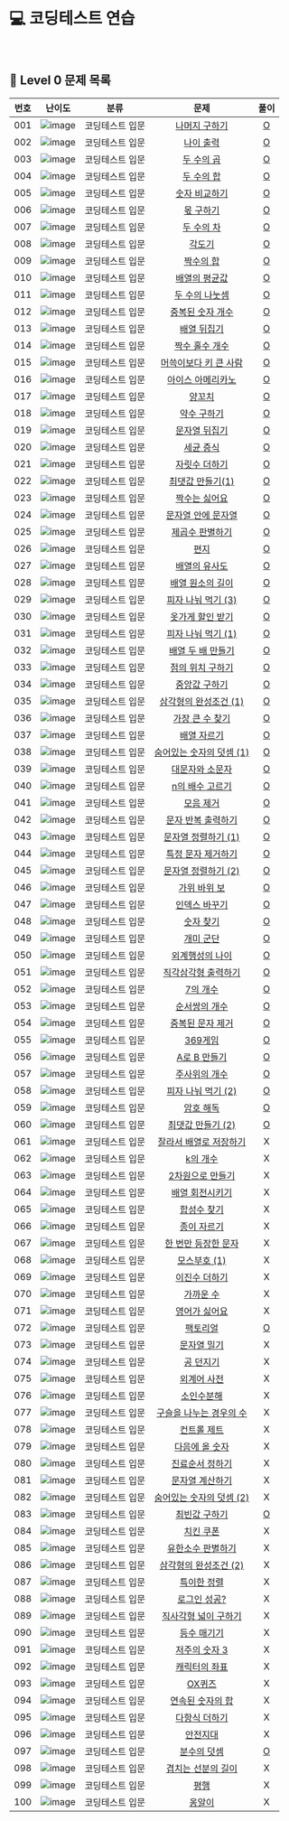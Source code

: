 # 💻 코딩테스트 연습

<br>

## 📑 Level 0 문제 목록

| 번호 |                                                     난이도                                                      |      분류       |                                             문제                                             |                                                                                 풀이                                                                                  |
| :--: | :-------------------------------------------------------------------------------------------------------------: | :-------------: | :------------------------------------------------------------------------------------------: | :-------------------------------------------------------------------------------------------------------------------------------------------------------------------: |
| 001  | ![image](https://user-images.githubusercontent.com/68424403/194733177-785e8f80-d08f-4f29-81ba-9fd36095d9f0.png) | 코딩테스트 입문 |      [나머지 구하기](https://school.programmers.co.kr/learn/courses/30/lessons/120810)       |                [O](https://github.com/July249/problem_solving/blob/main/programmers/level0/%EB%82%98%EB%A8%B8%EC%A7%80_%EA%B5%AC%ED%95%98%EA%B8%B0.js)                |
| 002  | ![image](https://user-images.githubusercontent.com/68424403/194733177-785e8f80-d08f-4f29-81ba-9fd36095d9f0.png) | 코딩테스트 입문 |        [나이 출력](https://school.programmers.co.kr/learn/courses/30/lessons/120820)         |                         [O](https://github.com/July249/problem_solving/blob/main/programmers/level0/%EB%82%98%EC%9D%B4_%EC%B6%9C%EB%A0%A5.js)                         |
| 003  | ![image](https://user-images.githubusercontent.com/68424403/194733177-785e8f80-d08f-4f29-81ba-9fd36095d9f0.png) | 코딩테스트 입문 |        [두 수의 곱](https://school.programmers.co.kr/learn/courses/30/lessons/120804)        |                        [O](https://github.com/July249/problem_solving/blob/main/programmers/level0/%EB%91%90_%EC%88%98%EC%9D%98_%EA%B3%B1.js)                         |
| 004  | ![image](https://user-images.githubusercontent.com/68424403/194733177-785e8f80-d08f-4f29-81ba-9fd36095d9f0.png) | 코딩테스트 입문 |        [두 수의 합](https://school.programmers.co.kr/learn/courses/30/lessons/120802)        |                        [O](https://github.com/July249/problem_solving/blob/main/programmers/level0/%EB%91%90_%EC%88%98%EC%9D%98_%ED%95%A9.js)                         |
| 005  | ![image](https://user-images.githubusercontent.com/68424403/194733177-785e8f80-d08f-4f29-81ba-9fd36095d9f0.png) | 코딩테스트 입문 |      [숫자 비교하기](https://school.programmers.co.kr/learn/courses/30/lessons/120807)       |                [O](https://github.com/July249/problem_solving/blob/main/programmers/level0/%EC%88%AB%EC%9E%90_%EB%B9%84%EA%B5%90%ED%95%98%EA%B8%B0.js)                |
| 006  | ![image](https://user-images.githubusercontent.com/68424403/194733177-785e8f80-d08f-4f29-81ba-9fd36095d9f0.png) | 코딩테스트 입문 |        [몫 구하기](https://school.programmers.co.kr/learn/courses/30/lessons/120805)         |                         [O](https://github.com/July249/problem_solving/blob/main/programmers/level0/%EB%AA%AB_%EA%B5%AC%ED%95%98%EA%B8%B0.js)                         |
| 007  | ![image](https://user-images.githubusercontent.com/68424403/194733177-785e8f80-d08f-4f29-81ba-9fd36095d9f0.png) | 코딩테스트 입문 |        [두 수의 차](https://school.programmers.co.kr/learn/courses/30/lessons/120803)        |                        [O](https://github.com/July249/problem_solving/blob/main/programmers/level0/%EB%91%90_%EC%88%98%EC%9D%98_%EC%B0%A8.js)                         |
| 008  | ![image](https://user-images.githubusercontent.com/68424403/194733177-785e8f80-d08f-4f29-81ba-9fd36095d9f0.png) | 코딩테스트 입문 |          [각도기](https://school.programmers.co.kr/learn/courses/30/lessons/120829)          |                              [O](https://github.com/July249/problem_solving/blob/main/programmers/level0/%EA%B0%81%EB%8F%84%EA%B8%B0.js)                              |
| 009  | ![image](https://user-images.githubusercontent.com/68424403/194733177-785e8f80-d08f-4f29-81ba-9fd36095d9f0.png) | 코딩테스트 입문 |        [짝수의 합](https://school.programmers.co.kr/learn/courses/30/lessons/120831)         |                         [O](https://github.com/July249/problem_solving/blob/main/programmers/level0/%EC%A7%9D%EC%88%98%EC%9D%98_%ED%95%A9.js)                         |
| 010  | ![image](https://user-images.githubusercontent.com/68424403/194733177-785e8f80-d08f-4f29-81ba-9fd36095d9f0.png) | 코딩테스트 입문 |      [배열의 평균값](https://school.programmers.co.kr/learn/courses/30/lessons/120817)       |                [O](https://github.com/July249/problem_solving/blob/main/programmers/level0/%EB%B0%B0%EC%97%B4%EC%9D%98_%ED%8F%89%EA%B7%A0%EA%B0%92.js)                |
| 011  | ![image](https://user-images.githubusercontent.com/68424403/194733177-785e8f80-d08f-4f29-81ba-9fd36095d9f0.png) | 코딩테스트 입문 |      [두 수의 나눗셈](https://school.programmers.co.kr/learn/courses/30/lessons/120806)      |               [O](https://github.com/July249/problem_solving/blob/main/programmers/level0/%EB%91%90_%EC%88%98%EC%9D%98_%EB%82%98%EB%88%97%EC%85%88.js)                |
| 012  | ![image](https://user-images.githubusercontent.com/68424403/194733177-785e8f80-d08f-4f29-81ba-9fd36095d9f0.png) | 코딩테스트 입문 |     [중복된 숫자 개수](https://school.programmers.co.kr/learn/courses/30/lessons/120583)     |           [O](https://github.com/July249/problem_solving/blob/main/programmers/level0/%EC%A4%91%EB%B3%B5%EB%90%9C_%EC%88%AB%EC%9E%90_%EA%B0%9C%EC%88%98.js)           |
| 013  | ![image](https://user-images.githubusercontent.com/68424403/194733177-785e8f80-d08f-4f29-81ba-9fd36095d9f0.png) | 코딩테스트 입문 |       [배열 뒤집기](https://school.programmers.co.kr/learn/courses/30/lessons/120821)        |                    [O](https://github.com/July249/problem_solving/blob/main/programmers/level0/%EB%B0%B0%EC%97%B4_%EB%92%A4%EC%A7%91%EA%B8%B0.js)                     |
| 014  | ![image](https://user-images.githubusercontent.com/68424403/194733177-785e8f80-d08f-4f29-81ba-9fd36095d9f0.png) | 코딩테스트 입문 |      [짝수 홀수 개수](https://school.programmers.co.kr/learn/courses/30/lessons/120824)      |               [O](https://github.com/July249/problem_solving/blob/main/programmers/level0/%EC%A7%9D%EC%88%98_%ED%99%80%EC%88%98_%EA%B0%9C%EC%88%98.js)                |
| 015  | ![image](https://user-images.githubusercontent.com/68424403/194733177-785e8f80-d08f-4f29-81ba-9fd36095d9f0.png) | 코딩테스트 입문 |  [머쓱이보다 키 큰 사람](https://school.programmers.co.kr/learn/courses/30/lessons/120585)   | [O](https://github.com/July249/problem_solving/blob/main/programmers/level0/%EB%A8%B8%EC%93%B1%EC%9D%B4%EB%B3%B4%EB%8B%A4_%ED%82%A4_%ED%81%B0_%EC%82%AC%EB%9E%8C.js)  |
| 016  | ![image](https://user-images.githubusercontent.com/68424403/194733177-785e8f80-d08f-4f29-81ba-9fd36095d9f0.png) | 코딩테스트 입문 |    [아이스 아메리카노](https://school.programmers.co.kr/learn/courses/30/lessons/120819)     |       [O](https://github.com/July249/problem_solving/blob/main/programmers/level0/%EC%95%84%EC%9D%B4%EC%8A%A4_%EC%95%84%EB%A9%94%EB%A6%AC%EC%B9%B4%EB%85%B8.js)       |
| 017  | ![image](https://user-images.githubusercontent.com/68424403/194733177-785e8f80-d08f-4f29-81ba-9fd36095d9f0.png) | 코딩테스트 입문 |          [양꼬치](https://school.programmers.co.kr/learn/courses/30/lessons/120830)          |                              [O](https://github.com/July249/problem_solving/blob/main/programmers/level0/%EC%96%91%EA%BC%AC%EC%B9%98.js)                              |
| 018  | ![image](https://user-images.githubusercontent.com/68424403/194733177-785e8f80-d08f-4f29-81ba-9fd36095d9f0.png) | 코딩테스트 입문 |       [약수 구하기](https://school.programmers.co.kr/learn/courses/30/lessons/120897)        |                    [O](https://github.com/July249/problem_solving/blob/main/programmers/level0/%EC%95%BD%EC%88%98_%EA%B5%AC%ED%95%98%EA%B8%B0.js)                     |
| 019  | ![image](https://user-images.githubusercontent.com/68424403/194733177-785e8f80-d08f-4f29-81ba-9fd36095d9f0.png) | 코딩테스트 입문 |      [문자열 뒤집기](https://school.programmers.co.kr/learn/courses/30/lessons/120822)       |                [O](https://github.com/July249/problem_solving/blob/main/programmers/level0/%EB%AC%B8%EC%9E%90%EC%97%B4_%EB%92%A4%EC%A7%91%EA%B8%B0.js)                |
| 020  | ![image](https://user-images.githubusercontent.com/68424403/194733177-785e8f80-d08f-4f29-81ba-9fd36095d9f0.png) | 코딩테스트 입문 |        [세균 증식](https://school.programmers.co.kr/learn/courses/30/lessons/120910)         |                         [O](https://github.com/July249/problem_solving/blob/main/programmers/level0/%EC%84%B8%EA%B7%A0_%EC%A6%9D%EC%8B%9D.js)                         |
| 021  | ![image](https://user-images.githubusercontent.com/68424403/194733177-785e8f80-d08f-4f29-81ba-9fd36095d9f0.png) | 코딩테스트 입문 |      [자릿수 더하기](https://school.programmers.co.kr/learn/courses/30/lessons/120906)       |                [O](https://github.com/July249/problem_solving/blob/main/programmers/level0/%EC%9E%90%EB%A6%BF%EC%88%98_%EB%8D%94%ED%95%98%EA%B8%B0.js)                |
| 022  | ![image](https://user-images.githubusercontent.com/68424403/194733177-785e8f80-d08f-4f29-81ba-9fd36095d9f0.png) | 코딩테스트 입문 |     [최댓값 만들기(1)](https://school.programmers.co.kr/learn/courses/30/lessons/120847)     |               [O](https://github.com/July249/problem_solving/blob/main/programmers/level0/%EC%B5%9C%EB%8C%93%EA%B0%92_%EB%A7%8C%EB%93%A4%EA%B8%B0_1.js)               |
| 023  | ![image](https://user-images.githubusercontent.com/68424403/194733177-785e8f80-d08f-4f29-81ba-9fd36095d9f0.png) | 코딩테스트 입문 |      [짝수는 싫어요](https://school.programmers.co.kr/learn/courses/30/lessons/120813)       |                [O](https://github.com/July249/problem_solving/blob/main/programmers/level0/%EC%A7%9D%EC%88%98%EB%8A%94_%EC%8B%AB%EC%96%B4%EC%9A%94.js)                |
| 024  | ![image](https://user-images.githubusercontent.com/68424403/194733177-785e8f80-d08f-4f29-81ba-9fd36095d9f0.png) | 코딩테스트 입문 |    [문자열 안에 문자열](https://school.programmers.co.kr/learn/courses/30/lessons/120908)    |      [O](https://github.com/July249/problem_solving/blob/main/programmers/level0/%EB%AC%B8%EC%9E%90%EC%97%B4_%EC%95%88%EC%97%90_%EB%AC%B8%EC%9E%90%EC%97%B4.js)       |
| 025  | ![image](https://user-images.githubusercontent.com/68424403/194733177-785e8f80-d08f-4f29-81ba-9fd36095d9f0.png) | 코딩테스트 입문 |     [제곱수 판별하기](https://school.programmers.co.kr/learn/courses/30/lessons/120909)      |           [O](https://github.com/July249/problem_solving/blob/main/programmers/level0/%EC%A0%9C%EA%B3%B1%EC%88%98_%ED%8C%90%EB%B3%84%ED%95%98%EA%B8%B0.js)            |
| 026  | ![image](https://user-images.githubusercontent.com/68424403/194733177-785e8f80-d08f-4f29-81ba-9fd36095d9f0.png) | 코딩테스트 입문 |           [편지](https://school.programmers.co.kr/learn/courses/30/lessons/120898)           |                                  [O](https://github.com/July249/problem_solving/blob/main/programmers/level0/%ED%8E%B8%EC%A7%80.js)                                   |
| 027  | ![image](https://user-images.githubusercontent.com/68424403/194733177-785e8f80-d08f-4f29-81ba-9fd36095d9f0.png) | 코딩테스트 입문 |      [배열의 유사도](https://school.programmers.co.kr/learn/courses/30/lessons/120903)       |                [O](https://github.com/July249/problem_solving/blob/main/programmers/level0/%EB%B0%B0%EC%97%B4%EC%9D%98_%EC%9C%A0%EC%82%AC%EB%8F%84.js)                |
| 028  | ![image](https://user-images.githubusercontent.com/68424403/194733177-785e8f80-d08f-4f29-81ba-9fd36095d9f0.png) | 코딩테스트 입문 |     [배열 원소의 길이](https://school.programmers.co.kr/learn/courses/30/lessons/120854)     |           [O](https://github.com/July249/problem_solving/blob/main/programmers/level0/%EB%B0%B0%EC%97%B4_%EC%9B%90%EC%86%8C%EC%9D%98_%EA%B8%B8%EC%9D%B4.js)           |
| 029  | ![image](https://user-images.githubusercontent.com/68424403/194733177-785e8f80-d08f-4f29-81ba-9fd36095d9f0.png) | 코딩테스트 입문 |    [피자 나눠 먹기 (3)](https://school.programmers.co.kr/learn/courses/30/lessons/120816)    |              [O](https://github.com/July249/problem_solving/blob/main/programmers/level0/%ED%94%BC%EC%9E%90_%EB%82%98%EB%88%A0_%EB%A8%B9%EA%B8%B0_3.js)               |
| 030  | ![image](https://user-images.githubusercontent.com/68424403/194733177-785e8f80-d08f-4f29-81ba-9fd36095d9f0.png) | 코딩테스트 입문 |     [옷가게 할인 받기](https://school.programmers.co.kr/learn/courses/30/lessons/120818)     |           [O](https://github.com/July249/problem_solving/blob/main/programmers/level0/%EC%98%B7%EA%B0%80%EA%B2%8C_%ED%95%A0%EC%9D%B8_%EB%B0%9B%EA%B8%B0.js)           |
| 031  | ![image](https://user-images.githubusercontent.com/68424403/194733177-785e8f80-d08f-4f29-81ba-9fd36095d9f0.png) | 코딩테스트 입문 |    [피자 나눠 먹기 (1)](https://school.programmers.co.kr/learn/courses/30/lessons/120814)    |              [O](https://github.com/July249/problem_solving/blob/main/programmers/level0/%ED%94%BC%EC%9E%90_%EB%82%98%EB%88%A0_%EB%A8%B9%EA%B8%B0_1.js)               |
| 032  | ![image](https://user-images.githubusercontent.com/68424403/194733177-785e8f80-d08f-4f29-81ba-9fd36095d9f0.png) | 코딩테스트 입문 |    [배열 두 배 만들기](https://school.programmers.co.kr/learn/courses/30/lessons/120809)     |           [O](https://github.com/July249/problem_solving/blob/main/programmers/level0/%EB%B0%B0%EC%97%B4_%EB%91%90%EB%B0%B0_%EB%A7%8C%EB%93%A4%EA%B8%B0.js)           |
| 033  | ![image](https://user-images.githubusercontent.com/68424403/194733177-785e8f80-d08f-4f29-81ba-9fd36095d9f0.png) | 코딩테스트 입문 |     [점의 위치 구하기](https://school.programmers.co.kr/learn/courses/30/lessons/120841)     |           [O](https://github.com/July249/problem_solving/blob/main/programmers/level0/%EC%A0%90%EC%9D%98_%EC%9C%84%EC%B9%98_%EA%B5%AC%ED%95%98%EA%B8%B0.js)           |
| 034  | ![image](https://user-images.githubusercontent.com/68424403/194733177-785e8f80-d08f-4f29-81ba-9fd36095d9f0.png) | 코딩테스트 입문 |      [중앙값 구하기](https://school.programmers.co.kr/learn/courses/30/lessons/120811)       |                [O](https://github.com/July249/problem_solving/blob/main/programmers/level0/%EC%A4%91%EC%95%99%EA%B0%92_%EA%B5%AC%ED%95%98%EA%B8%B0.js)                |
| 035  | ![image](https://user-images.githubusercontent.com/68424403/194733177-785e8f80-d08f-4f29-81ba-9fd36095d9f0.png) | 코딩테스트 입문 |  [삼각형의 완성조건 (1)](https://school.programmers.co.kr/learn/courses/30/lessons/120889)   |      [O](https://github.com/July249/problem_solving/blob/main/programmers/level0/%EC%82%BC%EA%B0%81%ED%98%95%EC%9D%98_%EC%99%84%EC%84%B1%EC%A1%B0%EA%B1%B4_1.js)      |
| 036  | ![image](https://user-images.githubusercontent.com/68424403/194733177-785e8f80-d08f-4f29-81ba-9fd36095d9f0.png) | 코딩테스트 입문 |     [가장 큰 수 찾기](https://school.programmers.co.kr/learn/courses/30/lessons/120899)      |               [O](https://github.com/July249/problem_solving/blob/main/programmers/level0/%EA%B0%80%EC%9E%A5_%ED%81%B0_%EC%88%98_%EC%B0%BE%EA%B8%B0.js)               |
| 037  | ![image](https://user-images.githubusercontent.com/68424403/194733177-785e8f80-d08f-4f29-81ba-9fd36095d9f0.png) | 코딩테스트 입문 |       [배열 자르기](https://school.programmers.co.kr/learn/courses/30/lessons/120833)        |                    [O](https://github.com/July249/problem_solving/blob/main/programmers/level0/%EB%B0%B0%EC%97%B4_%EC%9E%90%EB%A5%B4%EA%B8%B0.js)                     |
| 038  | ![image](https://user-images.githubusercontent.com/68424403/194733177-785e8f80-d08f-4f29-81ba-9fd36095d9f0.png) | 코딩테스트 입문 | [숨어있는 숫자의 덧셈 (1)](https://school.programmers.co.kr/learn/courses/30/lessons/120851) | [O](https://github.com/July249/problem_solving/blob/main/programmers/level0/%EC%88%A8%EC%96%B4%EC%9E%88%EB%8A%94_%EC%88%AB%EC%9E%90%EC%9D%98_%EB%8D%A7%EC%85%88_1.js) |
| 039  | ![image](https://user-images.githubusercontent.com/68424403/194733177-785e8f80-d08f-4f29-81ba-9fd36095d9f0.png) | 코딩테스트 입문 |     [대문자와 소문자](https://school.programmers.co.kr/learn/courses/30/lessons/120893)      |           [O](https://github.com/July249/problem_solving/blob/main/programmers/level0/%EB%8C%80%EB%AC%B8%EC%9E%90%EC%99%80_%EC%86%8C%EB%AC%B8%EC%9E%90.js)            |
| 040  | ![image](https://user-images.githubusercontent.com/68424403/194733177-785e8f80-d08f-4f29-81ba-9fd36095d9f0.png) | 코딩테스트 입문 |     [n의 배수 고르기](https://school.programmers.co.kr/learn/courses/30/lessons/120905)      |               [O](https://github.com/July249/problem_solving/blob/main/programmers/level0/n%EC%9D%98_%EB%B0%B0%EC%88%98_%EA%B3%A0%EB%A5%B4%EA%B8%B0.js)               |
| 041  | ![image](https://user-images.githubusercontent.com/68424403/194733177-785e8f80-d08f-4f29-81ba-9fd36095d9f0.png) | 코딩테스트 입문 |        [모음 제거](https://school.programmers.co.kr/learn/courses/30/lessons/120849)         |                         [O](https://github.com/July249/problem_solving/blob/main/programmers/level0/%EB%AA%A8%EC%9D%8C_%EC%A0%9C%EA%B1%B0.js)                         |
| 042  | ![image](https://user-images.githubusercontent.com/68424403/194733177-785e8f80-d08f-4f29-81ba-9fd36095d9f0.png) | 코딩테스트 입문 |    [문자 반복 출력하기](https://school.programmers.co.kr/learn/courses/30/lessons/120825)    |      [O](https://github.com/July249/problem_solving/blob/main/programmers/level0/%EB%AC%B8%EC%9E%90_%EB%B0%98%EB%B3%B5_%EC%B6%9C%EB%A0%A5%ED%95%98%EA%B8%B0.js)       |
| 043  | ![image](https://user-images.githubusercontent.com/68424403/194733177-785e8f80-d08f-4f29-81ba-9fd36095d9f0.png) | 코딩테스트 입문 |   [문자열 정렬하기 (1)](https://school.programmers.co.kr/learn/courses/30/lessons/120850)    |          [O](https://github.com/July249/problem_solving/blob/main/programmers/level0/%EB%AC%B8%EC%9E%90%EC%97%B4_%EC%A0%95%EB%A0%AC%ED%95%98%EA%B8%B0_1.js)           |
| 044  | ![image](https://user-images.githubusercontent.com/68424403/194733177-785e8f80-d08f-4f29-81ba-9fd36095d9f0.png) | 코딩테스트 입문 |    [특정 문자 제거하기](https://school.programmers.co.kr/learn/courses/30/lessons/120826)    |      [O](https://github.com/July249/problem_solving/blob/main/programmers/level0/%ED%8A%B9%EC%A0%95_%EB%AC%B8%EC%9E%90_%EC%A0%9C%EA%B1%B0%ED%95%98%EA%B8%B0.js)       |
| 045  | ![image](https://user-images.githubusercontent.com/68424403/194733177-785e8f80-d08f-4f29-81ba-9fd36095d9f0.png) | 코딩테스트 입문 |   [문자열 정렬하기 (2)](https://school.programmers.co.kr/learn/courses/30/lessons/120911)    |          [O](https://github.com/July249/problem_solving/blob/main/programmers/level0/%EB%AC%B8%EC%9E%90%EC%97%B4_%EC%A0%95%EB%A0%AC%ED%95%98%EA%B8%B0_2.js)           |
| 046  | ![image](https://user-images.githubusercontent.com/68424403/194733177-785e8f80-d08f-4f29-81ba-9fd36095d9f0.png) | 코딩테스트 입문 |       [가위 바위 보](https://school.programmers.co.kr/learn/courses/30/lessons/120839)       |                    [O](https://github.com/July249/problem_solving/blob/main/programmers/level0/%EA%B0%80%EC%9C%84_%EB%B0%94%EC%9C%84_%EB%B3%B4.js)                    |
| 047  | ![image](https://user-images.githubusercontent.com/68424403/194733177-785e8f80-d08f-4f29-81ba-9fd36095d9f0.png) | 코딩테스트 입문 |      [인덱스 바꾸기](https://school.programmers.co.kr/learn/courses/30/lessons/120895)       |                [O](https://github.com/July249/problem_solving/blob/main/programmers/level0/%EC%9D%B8%EB%8D%B1%EC%8A%A4_%EB%B0%94%EA%BE%B8%EA%B8%B0.js)                |
| 048  | ![image](https://user-images.githubusercontent.com/68424403/194733177-785e8f80-d08f-4f29-81ba-9fd36095d9f0.png) | 코딩테스트 입문 |        [숫자 찾기](https://school.programmers.co.kr/learn/courses/30/lessons/120904)         |                         [O](https://github.com/July249/problem_solving/blob/main/programmers/level0/%EC%88%AB%EC%9E%90_%EC%B0%BE%EA%B8%B0.js)                         |
| 049  | ![image](https://user-images.githubusercontent.com/68424403/194733177-785e8f80-d08f-4f29-81ba-9fd36095d9f0.png) | 코딩테스트 입문 |        [개미 군단](https://school.programmers.co.kr/learn/courses/30/lessons/120837)         |                         [O](https://github.com/July249/problem_solving/blob/main/programmers/level0/%EA%B0%9C%EB%AF%B8%EA%B5%B0%EB%8B%A8.js)                          |
| 050  | ![image](https://user-images.githubusercontent.com/68424403/194733177-785e8f80-d08f-4f29-81ba-9fd36095d9f0.png) | 코딩테스트 입문 |     [외계행성의 나이](https://school.programmers.co.kr/learn/courses/30/lessons/120834)      |           [O](https://github.com/July249/problem_solving/blob/main/programmers/level0/%EC%99%B8%EA%B3%84%ED%96%89%EC%84%B1%EC%9D%98_%EB%82%98%EC%9D%B4.js)            |
| 051  | ![image](https://user-images.githubusercontent.com/68424403/194733177-785e8f80-d08f-4f29-81ba-9fd36095d9f0.png) | 코딩테스트 입문 |   [직각삼각형 출력하기](https://school.programmers.co.kr/learn/courses/30/lessons/120823)    |  [O](https://github.com/July249/problem_solving/blob/main/programmers/level0/%EC%A7%81%EA%B0%81%EC%82%BC%EA%B0%81%ED%98%95_%EC%B6%9C%EB%A0%A5%ED%95%98%EA%B8%B0.js)   |
| 052  | ![image](https://user-images.githubusercontent.com/68424403/194733177-785e8f80-d08f-4f29-81ba-9fd36095d9f0.png) | 코딩테스트 입문 |         [7의 개수](https://school.programmers.co.kr/learn/courses/30/lessons/120912)         |                             [O](https://github.com/July249/problem_solving/blob/main/programmers/level0/7%EC%9D%98_%EA%B0%9C%EC%88%98.js)                             |
| 053  | ![image](https://user-images.githubusercontent.com/68424403/194733177-785e8f80-d08f-4f29-81ba-9fd36095d9f0.png) | 코딩테스트 입문 |      [순서쌍의 개수](https://school.programmers.co.kr/learn/courses/30/lessons/120836)       |                [O](https://github.com/July249/problem_solving/blob/main/programmers/level0/%EC%88%9C%EC%84%9C%EC%8C%8D%EC%9D%98_%EA%B0%9C%EC%88%98.js)                |
| 054  | ![image](https://user-images.githubusercontent.com/68424403/194733177-785e8f80-d08f-4f29-81ba-9fd36095d9f0.png) | 코딩테스트 입문 |     [중복된 문자 제거](https://school.programmers.co.kr/learn/courses/30/lessons/120888)     |           [O](https://github.com/July249/problem_solving/blob/main/programmers/level0/%EC%A4%91%EB%B3%B5%EB%90%9C_%EB%AC%B8%EC%9E%90_%EC%A0%9C%EA%B1%B0.js)           |
| 055  | ![image](https://user-images.githubusercontent.com/68424403/194733177-785e8f80-d08f-4f29-81ba-9fd36095d9f0.png) | 코딩테스트 입문 |         [369게임](https://school.programmers.co.kr/learn/courses/30/lessons/120891)          |                                 [O](https://github.com/July249/problem_solving/blob/main/programmers/level0/369%EA%B2%8C%EC%9E%84.js)                                 |
| 056  | ![image](https://user-images.githubusercontent.com/68424403/194733177-785e8f80-d08f-4f29-81ba-9fd36095d9f0.png) | 코딩테스트 입문 |       [A로 B 만들기](https://school.programmers.co.kr/learn/courses/30/lessons/120886)       |                       [O](https://github.com/July249/problem_solving/blob/main/programmers/level0/A%EB%A1%9C_B_%EB%A7%8C%EB%93%A4%EA%B8%B0.js)                        |
| 057  | ![image](https://user-images.githubusercontent.com/68424403/194733177-785e8f80-d08f-4f29-81ba-9fd36095d9f0.png) | 코딩테스트 입문 |      [주사위의 개수](https://school.programmers.co.kr/learn/courses/30/lessons/120845)       |                [O](https://github.com/July249/problem_solving/blob/main/programmers/level0/%EC%A3%BC%EC%82%AC%EC%9C%84%EC%9D%98_%EA%B0%9C%EC%88%98.js)                |
| 058  | ![image](https://user-images.githubusercontent.com/68424403/194733177-785e8f80-d08f-4f29-81ba-9fd36095d9f0.png) | 코딩테스트 입문 |    [피자 나눠 먹기 (2)](https://school.programmers.co.kr/learn/courses/30/lessons/120815)    |              [O](https://github.com/July249/problem_solving/blob/main/programmers/level0/%ED%94%BC%EC%9E%90_%EB%82%98%EB%88%A0_%EB%A8%B9%EA%B8%B0_2.js)               |
| 059  | ![image](https://user-images.githubusercontent.com/68424403/194733177-785e8f80-d08f-4f29-81ba-9fd36095d9f0.png) | 코딩테스트 입문 |        [암호 해독](https://school.programmers.co.kr/learn/courses/30/lessons/120892)         |                         [O](https://github.com/July249/problem_solving/blob/main/programmers/level0/%EC%95%94%ED%98%B8_%ED%95%B4%EB%8F%85.js)                         |
| 060  | ![image](https://user-images.githubusercontent.com/68424403/194733177-785e8f80-d08f-4f29-81ba-9fd36095d9f0.png) | 코딩테스트 입문 |    [최댓값 만들기 (2)](https://school.programmers.co.kr/learn/courses/30/lessons/120862)     |               [O](https://github.com/July249/problem_solving/blob/main/programmers/level0/%EC%B5%9C%EB%8C%93%EA%B0%92_%EB%A7%8C%EB%93%A4%EA%B8%B0_2.js)               |
| 061  | ![image](https://user-images.githubusercontent.com/68424403/194733177-785e8f80-d08f-4f29-81ba-9fd36095d9f0.png) | 코딩테스트 입문 |  [잘라서 배열로 저장하기](https://school.programmers.co.kr/learn/courses/30/lessons/120913)  |                                                                                   X                                                                                   |
| 062  | ![image](https://user-images.githubusercontent.com/68424403/194733177-785e8f80-d08f-4f29-81ba-9fd36095d9f0.png) | 코딩테스트 입문 |         [k의 개수](https://school.programmers.co.kr/learn/courses/30/lessons/120887)         |                                                                                   X                                                                                   |
| 063  | ![image](https://user-images.githubusercontent.com/68424403/194733177-785e8f80-d08f-4f29-81ba-9fd36095d9f0.png) | 코딩테스트 입문 |     [2차원으로 만들기](https://school.programmers.co.kr/learn/courses/30/lessons/120842)     |                                                                                   X                                                                                   |
| 064  | ![image](https://user-images.githubusercontent.com/68424403/194733177-785e8f80-d08f-4f29-81ba-9fd36095d9f0.png) | 코딩테스트 입문 |     [배열 회전시키기](https://school.programmers.co.kr/learn/courses/30/lessons/120844)      |                                                                                   X                                                                                   |
| 065  | ![image](https://user-images.githubusercontent.com/68424403/194733177-785e8f80-d08f-4f29-81ba-9fd36095d9f0.png) | 코딩테스트 입문 |       [합성수 찾기](https://school.programmers.co.kr/learn/courses/30/lessons/120846)        |                                                                                   X                                                                                   |
| 066  | ![image](https://user-images.githubusercontent.com/68424403/194733177-785e8f80-d08f-4f29-81ba-9fd36095d9f0.png) | 코딩테스트 입문 |       [종이 자르기](https://school.programmers.co.kr/learn/courses/30/lessons/120922)        |                                                                                   X                                                                                   |
| 067  | ![image](https://user-images.githubusercontent.com/68424403/194733177-785e8f80-d08f-4f29-81ba-9fd36095d9f0.png) | 코딩테스트 입문 |   [한 번만 등장한 문자](https://school.programmers.co.kr/learn/courses/30/lessons/120896)    |                                                                                   X                                                                                   |
| 068  | ![image](https://user-images.githubusercontent.com/68424403/194733177-785e8f80-d08f-4f29-81ba-9fd36095d9f0.png) | 코딩테스트 입문 |       [모스부호 (1)](https://school.programmers.co.kr/learn/courses/30/lessons/120838)       |                                                                                   X                                                                                   |
| 069  | ![image](https://user-images.githubusercontent.com/68424403/194733177-785e8f80-d08f-4f29-81ba-9fd36095d9f0.png) | 코딩테스트 입문 |      [이진수 더하기](https://school.programmers.co.kr/learn/courses/30/lessons/120885)       |                                                                                   X                                                                                   |
| 070  | ![image](https://user-images.githubusercontent.com/68424403/194733177-785e8f80-d08f-4f29-81ba-9fd36095d9f0.png) | 코딩테스트 입문 |        [가까운 수](https://school.programmers.co.kr/learn/courses/30/lessons/120890)         |                                                                                   X                                                                                   |
| 071  | ![image](https://user-images.githubusercontent.com/68424403/194733177-785e8f80-d08f-4f29-81ba-9fd36095d9f0.png) | 코딩테스트 입문 |      [영어가 싫어요](https://school.programmers.co.kr/learn/courses/30/lessons/120894)       |                                                                                   X                                                                                   |
| 072  | ![image](https://user-images.githubusercontent.com/68424403/194733177-785e8f80-d08f-4f29-81ba-9fd36095d9f0.png) | 코딩테스트 입문 |         [팩토리얼](https://school.programmers.co.kr/learn/courses/30/lessons/120848)         |                         [O](https://github.com/July249/problem_solving/blob/main/programmers/level0/%ED%8C%A9%ED%86%A0%EB%A6%AC%EC%96%BC.js)                          |
| 073  | ![image](https://user-images.githubusercontent.com/68424403/194733177-785e8f80-d08f-4f29-81ba-9fd36095d9f0.png) | 코딩테스트 입문 |       [문자열 밀기](https://school.programmers.co.kr/learn/courses/30/lessons/120921)        |                                                                                   X                                                                                   |
| 074  | ![image](https://user-images.githubusercontent.com/68424403/194733177-785e8f80-d08f-4f29-81ba-9fd36095d9f0.png) | 코딩테스트 입문 |        [공 던지기](https://school.programmers.co.kr/learn/courses/30/lessons/120843)         |                                                                                   X                                                                                   |
| 075  | ![image](https://user-images.githubusercontent.com/68424403/194733177-785e8f80-d08f-4f29-81ba-9fd36095d9f0.png) | 코딩테스트 입문 |       [외계어 사전](https://school.programmers.co.kr/learn/courses/30/lessons/120869)        |                                                                                   X                                                                                   |
| 076  | ![image](https://user-images.githubusercontent.com/68424403/194733177-785e8f80-d08f-4f29-81ba-9fd36095d9f0.png) | 코딩테스트 입문 |        [소인수분해](https://school.programmers.co.kr/learn/courses/30/lessons/120852)        |                                                                                   X                                                                                   |
| 077  | ![image](https://user-images.githubusercontent.com/68424403/194733177-785e8f80-d08f-4f29-81ba-9fd36095d9f0.png) | 코딩테스트 입문 | [구슬을 나누는 경우의 수](https://school.programmers.co.kr/learn/courses/30/lessons/120840)  |                                                                                   X                                                                                   |
| 078  | ![image](https://user-images.githubusercontent.com/68424403/194733177-785e8f80-d08f-4f29-81ba-9fd36095d9f0.png) | 코딩테스트 입문 |       [컨트롤 제트](https://school.programmers.co.kr/learn/courses/30/lessons/120853)        |                                                                                   X                                                                                   |
| 079  | ![image](https://user-images.githubusercontent.com/68424403/194733177-785e8f80-d08f-4f29-81ba-9fd36095d9f0.png) | 코딩테스트 입문 |      [다음에 올 숫자](https://school.programmers.co.kr/learn/courses/30/lessons/120924)      |                                                                                   X                                                                                   |
| 080  | ![image](https://user-images.githubusercontent.com/68424403/194733177-785e8f80-d08f-4f29-81ba-9fd36095d9f0.png) | 코딩테스트 입문 |     [진료순서 정하기](https://school.programmers.co.kr/learn/courses/30/lessons/120835)      |                                                                                   X                                                                                   |
| 081  | ![image](https://user-images.githubusercontent.com/68424403/194733177-785e8f80-d08f-4f29-81ba-9fd36095d9f0.png) | 코딩테스트 입문 |     [문자열 계산하기](https://school.programmers.co.kr/learn/courses/30/lessons/120902)      |                                                                                   X                                                                                   |
| 082  | ![image](https://user-images.githubusercontent.com/68424403/194733177-785e8f80-d08f-4f29-81ba-9fd36095d9f0.png) | 코딩테스트 입문 | [숨어있는 숫자의 덧셈 (2)](https://school.programmers.co.kr/learn/courses/30/lessons/120864) |                                                                                   X                                                                                   |
| 083  | ![image](https://user-images.githubusercontent.com/68424403/194733177-785e8f80-d08f-4f29-81ba-9fd36095d9f0.png) | 코딩테스트 입문 |      [최빈값 구하기](https://school.programmers.co.kr/learn/courses/30/lessons/120812)       |                [O](https://github.com/July249/problem_solving/blob/main/programmers/level0/%EC%B5%9C%EB%B9%88%EA%B0%92_%EA%B5%AC%ED%95%98%EA%B8%B0.js)                |
| 084  | ![image](https://user-images.githubusercontent.com/68424403/194733177-785e8f80-d08f-4f29-81ba-9fd36095d9f0.png) | 코딩테스트 입문 |        [치킨 쿠폰](https://school.programmers.co.kr/learn/courses/30/lessons/120884)         |                                                                                   X                                                                                   |
| 085  | ![image](https://user-images.githubusercontent.com/68424403/194733177-785e8f80-d08f-4f29-81ba-9fd36095d9f0.png) | 코딩테스트 입문 |    [유한소수 판별하기](https://school.programmers.co.kr/learn/courses/30/lessons/120878)     |                                                                                   X                                                                                   |
| 086  | ![image](https://user-images.githubusercontent.com/68424403/194733177-785e8f80-d08f-4f29-81ba-9fd36095d9f0.png) | 코딩테스트 입문 |  [삼각형의 완성조건 (2)](https://school.programmers.co.kr/learn/courses/30/lessons/120868)   |                                                                                   X                                                                                   |
| 087  | ![image](https://user-images.githubusercontent.com/68424403/194733177-785e8f80-d08f-4f29-81ba-9fd36095d9f0.png) | 코딩테스트 입문 |       [특이한 정렬](https://school.programmers.co.kr/learn/courses/30/lessons/120880)        |                                                                                   X                                                                                   |
| 088  | ![image](https://user-images.githubusercontent.com/68424403/194733177-785e8f80-d08f-4f29-81ba-9fd36095d9f0.png) | 코딩테스트 입문 |       [로그인 성공?](https://school.programmers.co.kr/learn/courses/30/lessons/120883)       |                                                                                   X                                                                                   |
| 089  | ![image](https://user-images.githubusercontent.com/68424403/194733177-785e8f80-d08f-4f29-81ba-9fd36095d9f0.png) | 코딩테스트 입문 |   [직사각형 넓이 구하기](https://school.programmers.co.kr/learn/courses/30/lessons/120860)   |                                                                                   X                                                                                   |
| 090  | ![image](https://user-images.githubusercontent.com/68424403/194733177-785e8f80-d08f-4f29-81ba-9fd36095d9f0.png) | 코딩테스트 입문 |       [등수 매기기](https://school.programmers.co.kr/learn/courses/30/lessons/120882)        |                                                                                   X                                                                                   |
| 091  | ![image](https://user-images.githubusercontent.com/68424403/194733177-785e8f80-d08f-4f29-81ba-9fd36095d9f0.png) | 코딩테스트 입문 |      [저주의 숫자 3](https://school.programmers.co.kr/learn/courses/30/lessons/120871)       |                                                                                   X                                                                                   |
| 092  | ![image](https://user-images.githubusercontent.com/68424403/194733177-785e8f80-d08f-4f29-81ba-9fd36095d9f0.png) | 코딩테스트 입문 |      [캐릭터의 좌표](https://school.programmers.co.kr/learn/courses/30/lessons/120861)       |                                                                                   X                                                                                   |
| 093  | ![image](https://user-images.githubusercontent.com/68424403/194733177-785e8f80-d08f-4f29-81ba-9fd36095d9f0.png) | 코딩테스트 입문 |          [OX퀴즈](https://school.programmers.co.kr/learn/courses/30/lessons/120907)          |                                                                                   X                                                                                   |
| 094  | ![image](https://user-images.githubusercontent.com/68424403/194733177-785e8f80-d08f-4f29-81ba-9fd36095d9f0.png) | 코딩테스트 입문 |     [연속된 숫자의 합](https://school.programmers.co.kr/learn/courses/30/lessons/120923)     |                                                                                   X                                                                                   |
| 095  | ![image](https://user-images.githubusercontent.com/68424403/194733177-785e8f80-d08f-4f29-81ba-9fd36095d9f0.png) | 코딩테스트 입문 |      [다항식 더하기](https://school.programmers.co.kr/learn/courses/30/lessons/120863)       |                                                                                   X                                                                                   |
| 096  | ![image](https://user-images.githubusercontent.com/68424403/194733177-785e8f80-d08f-4f29-81ba-9fd36095d9f0.png) | 코딩테스트 입문 |         [안전지대](https://school.programmers.co.kr/learn/courses/30/lessons/120866)         |                                                                                   X                                                                                   |
| 097  | ![image](https://user-images.githubusercontent.com/68424403/194733177-785e8f80-d08f-4f29-81ba-9fd36095d9f0.png) | 코딩테스트 입문 |       [분수의 덧셈](https://school.programmers.co.kr/learn/courses/30/lessons/120808)        |                    [O](https://github.com/July249/problem_solving/blob/main/programmers/level0/%EB%B6%84%EC%88%98%EC%9D%98_%EB%8D%A7%EC%85%88.js)                     |
| 098  | ![image](https://user-images.githubusercontent.com/68424403/194733177-785e8f80-d08f-4f29-81ba-9fd36095d9f0.png) | 코딩테스트 입문 |    [겹치는 선분의 길이](https://school.programmers.co.kr/learn/courses/30/lessons/120876)    |                                                                                   X                                                                                   |
| 099  | ![image](https://user-images.githubusercontent.com/68424403/194733177-785e8f80-d08f-4f29-81ba-9fd36095d9f0.png) | 코딩테스트 입문 |           [평행](https://school.programmers.co.kr/learn/courses/30/lessons/120875)           |                                                                                   X                                                                                   |
| 100  | ![image](https://user-images.githubusercontent.com/68424403/194733177-785e8f80-d08f-4f29-81ba-9fd36095d9f0.png) | 코딩테스트 입문 |          [옹알이](https://school.programmers.co.kr/learn/courses/30/lessons/120956)          |                                                                                   X                                                                                   |
